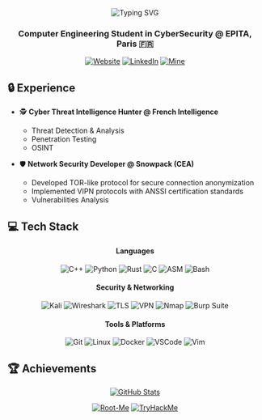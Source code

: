 <div align="center">
  <img src="https://readme-typing-svg.herokuapp.com?font=JetBrains+Mono&weight=600&size=30&duration=3000&pause=1000&center=true&vCenter=true&repeat=true&random=false&width=700&lines=Hi+%F0%9F%91%8B+I'm+Hugo+Sibony;Cyber+Threat+Intelligence+Hunter" alt="Typing SVG" />
</div>

<h3 align="center">Computer Engineering Student in CyberSecurity @ EPITA, Paris 🇫🇷</h3>

<div align="center">
  
[![Website](https://img.shields.io/badge/Website-72CCE8?style=for-the-badge&logo=Safari&logoColor=24272E)](https://kazetachinuu.github.io/)
[![LinkedIn](https://img.shields.io/badge/LinkedIn-BA9CF3?style=for-the-badge&logo=linkedin&logoColor=24272E)](https://linkedin.com/in/hsibony)
[![Mine](https://img.shields.io/badge/@dooobii-24272E?style=for-the-badge&logo=github&logoColor=white)](https://github.com/dooobii)
  
</div>

## 🔒 Experience

- 🕵️ **Cyber Threat Intelligence Hunter @ French Intelligence**
  - Threat Detection & Analysis
  - Penetration Testing
  - OSINT

- 🛡️ **Network Security Developer @ Snowpack (CEA)**
  - Developed TOR-like protocol for secure connection anonymization
  - Implemented VIPN protocols with ANSSI certification standards
  - Vulnerabilities Analysis

## 💻 Tech Stack

<div align="center">
  <h4>Languages</h4>
  
  ![C++](https://img.shields.io/badge/C++-FF6578?style=flat-square&logo=cplusplus&logoColor=24272E)
  ![Python](https://img.shields.io/badge/Python-9DD274?style=flat-square&logo=python&logoColor=24272E)
  ![Rust](https://img.shields.io/badge/Rust-F69C5E?style=flat-square&logo=rust&logoColor=24272E)
  ![C](https://img.shields.io/badge/C-72CCE8?style=flat-square&logo=c&logoColor=24272E)
  ![ASM](https://img.shields.io/badge/Assembly-BA9CF3?style=flat-square&logo=assembly&logoColor=24272E)
  ![Bash](https://img.shields.io/badge/Bash-EACB64?style=flat-square&logo=gnu-bash&logoColor=24272E)
  
  <h4>Security & Networking</h4>
  
  ![Kali](https://img.shields.io/badge/Kali-BA9CF3?style=flat-square&logo=kali-linux&logoColor=24272E)
  ![Wireshark](https://img.shields.io/badge/Wireshark-72CCE8?style=flat-square&logo=wireshark&logoColor=24272E)
  ![TLS](https://img.shields.io/badge/TLS-1.2--1.3-9DD274?style=flat-square&logoColor=24272E)
  ![VPN](https://img.shields.io/badge/VPN-Protocol-FF6578?style=flat-square&logoColor=24272E)
  ![Nmap](https://img.shields.io/badge/Nmap-F69C5E?style=flat-square&logo=nmap&logoColor=24272E)
  ![Burp Suite](https://img.shields.io/badge/Burp_Suite-EACB64?style=flat-square&logo=burp-suite&logoColor=24272E)
  
  <h4>Tools & Platforms</h4>
  
  ![Git](https://img.shields.io/badge/Git-FF6578?style=flat-square&logo=git&logoColor=24272E)
  ![Linux](https://img.shields.io/badge/Linux-72CCE8?style=flat-square&logo=linux&logoColor=24272E)
  ![Docker](https://img.shields.io/badge/Docker-9DD274?style=flat-square&logo=docker&logoColor=24272E)
  ![VSCode](https://img.shields.io/badge/VSCode-BA9CF3?style=flat-square&logo=visual-studio-code&logoColor=24272E)
  ![Vim](https://img.shields.io/badge/Vim-F69C5E?style=flat-square&logo=vim&logoColor=24272E)
  
</div>

## 🏆 Achievements

<div align="center">
  
  [![GitHub Stats](https://github-readme-stats.vercel.app/api?username=KazeTachinuu&show_icons=true&theme=dark&hide_border=true&count_private=true&bg_color=2A2F38&text_color=E1E3E4&title_color=72CCE8&icon_color=BA9CF3)](https://github.com/KazeTachinuu)
  
  [![Root-Me](https://img.shields.io/badge/RootMe-Top%203%25-FF6578?style=flat-square&logo=rootme&logoColor=24272E)](https://www.root-me.org/KazeTachinuu)
  [![TryHackMe](https://img.shields.io/badge/TryHackMe-Top_1%25-9DD274?style=flat-square&logo=tryhackme&logoColor=24272E)](https://tryhackme.com/p/KazeTachinuu)

  
</div>
